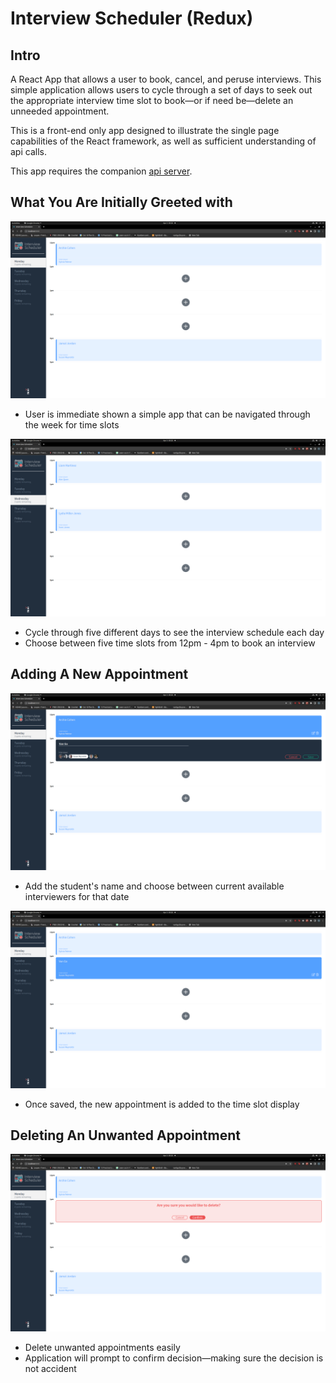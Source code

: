 # Interview Scheduler (Redux)

## Intro

A React App that allows a user to book, cancel, and peruse interviews. This simple application allows users to cycle through a set of days to seek out the appropriate interview time slot to book—or if need be—delete an unneeded appointment.

This is a front-end only app designed to illustrate the single page capabilities of the React framework, as well as sufficient understanding of api calls.

This app requires the companion [api server](https://github.com/vanlgo/scheduler-api). 

## What You Are Initially Greeted with

![Initial Example](https://github.com/vanlgo/scheduler-redux/blob/master/public/images/Screenshot%20from%202022-04-03%2005-02-00.png)
- User is immediate shown a simple app that can be navigated through the week for time slots

![Chooseing a different day](https://github.com/vanlgo/scheduler-redux/blob/master/public/images/Screenshot%20from%202022-04-03%2005-02-29.png)
- Cycle through five different days to see the interview schedule each day
- Choose between five time slots from 12pm - 4pm to book an interview


## Adding A New Appointment

![Adding a new Appointment](https://github.com/vanlgo/scheduler-redux/blob/master/public/images/Screenshot%20from%202022-04-03%2005-02-09.png)
- Add the student's name and choose between current available interviewers for that date

![New Appointment Saved](https://github.com/vanlgo/scheduler-redux/blob/master/public/images/Screenshot%20from%202022-04-03%2005-02-14.png)
- Once saved, the new appointment is added to the time slot display

## Deleting An Unwanted Appointment

![Appointment deletion requesting confirmation](https://github.com/vanlgo/scheduler-redux/blob/master/public/images/Screenshot%20from%202022-04-03%2005-02-22.png)
- Delete unwanted appointments easily
- Application will prompt to confirm decision—making sure the decision is not accident